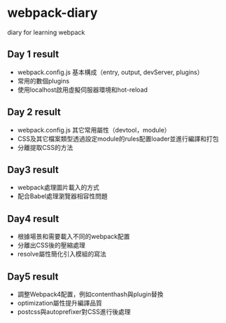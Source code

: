 # webpack-diary
diary for learning webpack

## Day 1 result
- webpack.config.js 基本構成（entry, output, devServer, plugins）
- 常用的數個plugins
- 使用localhost啟用虛擬伺服器環境和hot-reload

## Day 2 result
- webpack.config.js 其它常用屬性（devtool，module）
- CSS及其它檔案類型透過設定module的rules配置loader並進行編譯和打包
- 分離提取CSS的方法

## Day3 result
- webpack處理圖片載入的方式
- 配合Babel處理瀏覽器相容性問題

## Day4 result
- 根據場景和需要載入不同的webpack配置
- 分離出CSS後的壓縮處理
- resolve屬性簡化引入模組的寫法

## Day5 result
- 調整Webpack4配置，例如contenthash與plugin替換
- optimization屬性提升編譯品質
- postcss與autoprefixer對CSS進行後處理